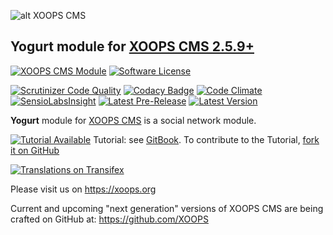 ![alt XOOPS CMS](https://xoops.org/images/logoXoops4GithubRepository.png)
## Yogurt module for  [XOOPS CMS 2.5.9+](https://xoops.org)
[![XOOPS CMS Module](https://img.shields.io/badge/XOOPS%20CMS-Module-blue.svg)](https://xoops.org)
[![Software License](https://img.shields.io/badge/license-GPL-brightgreen.svg?style=flat)](LICENSE)

[![Scrutinizer Code Quality](https://img.shields.io/scrutinizer/g/mambax7/yogurt.svg?style=flat)](https://scrutinizer-ci.com/g/mambax7/yogurt/?branch=master)
[![Codacy Badge](https://api.codacy.com/project/badge/Grade/9b911a286e284d92809acb077b9da7fd)](https://www.codacy.com/app/mambax7/yogurt)
[![Code Climate](https://img.shields.io/codeclimate/github/mambax7/yogurt.svg?style=flat)](https://codeclimate.com/github/mambax7/yogurt)
[![SensioLabsInsight](https://insight.sensiolabs.com/projects/809fc531-0984-402e-9b7a-11e39b364260/mini.png)](https://insight.sensiolabs.com/projects/809fc531-0984-402e-9b7a-11e39b364260)
[![Latest Pre-Release](https://img.shields.io/github/tag/mambax7/yogurt.svg?style=flat)](https://github.com/mambax7/yogurt/tags/)
[![Latest Version](https://img.shields.io/github/release/mambax7/yogurt.svg?style=flat)](https://github.com/mambax7/yogurt/releases/)

**Yogurt** module for [XOOPS CMS](https://xoops.org) is a social network module.

[![Tutorial Available](https://xoops.org/images/tutorial-available-blue.svg)](https://www.gitbook.com/book/xoops/yogurt-tutorial/) Tutorial: see [GitBook](https://www.gitbook.com/book/xoops/yogurt-tutorial/).
To contribute to the Tutorial, [fork it on GitHub](https://github.com/XoopsDocs/yogurt-tutorial)

[![Translations on Transifex](https://xoops.org/images/translations-transifex-blue.svg)](https://www.transifex.com/xoops)

Please visit us on https://xoops.org

Current and upcoming "next generation" versions of XOOPS CMS are being crafted on GitHub at: https://github.com/XOOPS
